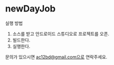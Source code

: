 # newDayJob

실행 방법

1. 소스를 받고 안드로이드 스튜디오로 프로젝트를 오픈.
2. 빌드한다.
3. 실행한다.

문의가 있으시면 ac12bd@gmail.com으로 연락주세요.
